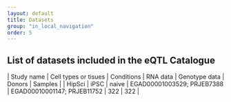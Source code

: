 ```yaml
---
layout: default
title: Datasets
group: "in_local_navigation"
order: 5
---
```


## List of datasets included in the eQTL Catalogue

| Study name | Cell types or tisues | Conditions | RNA data | Genotype data | Donors | Samples |
| HipSci | iPSC | naive | EGAD00001003529; PRJEB7388 | EGAD00010001147; PRJEB11752 | 322 | 322 | 
